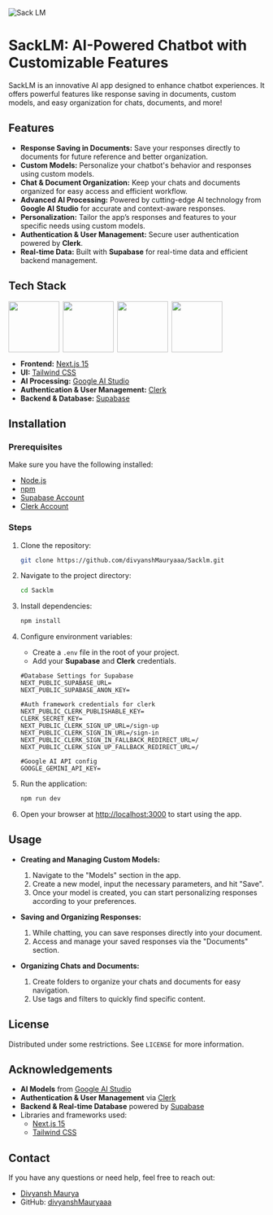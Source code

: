 ![Sack LM](https://github.com/user-attachments/assets/1e0c52aa-bbc3-4a86-9896-cb9381cc027a)

# SackLM: AI-Powered Chatbot with Customizable Features

SackLM is an innovative AI app designed to enhance chatbot experiences. It offers powerful features like response saving in documents, custom models, and easy organization for chats, documents, and more! 

## Features

- **Response Saving in Documents:** Save your responses directly to documents for future reference and better organization.
- **Custom Models:** Personalize your chatbot's behavior and responses using custom models.
- **Chat & Document Organization:** Keep your chats and documents organized for easy access and efficient workflow.
- **Advanced AI Processing:** Powered by cutting-edge AI technology from **Google AI Studio** for accurate and context-aware responses.
- **Personalization:** Tailor the app’s responses and features to your specific needs using custom models.
- **Authentication & User Management:** Secure user authentication powered by **Clerk**.
- **Real-time Data:** Built with **Supabase** for real-time data and efficient backend management.

## Tech Stack

<div style="display: flex; gap: 7px; ">
    <img src="https://encrypted-tbn0.gstatic.com/images?q=tbn:ANd9GcS2cCqsQpTL5s_KLv9yd4y6iH9C9HRBHQc7sA&s" height="100" />
    <img src="https://d4.alternativeto.net/KYI0XBGWd3qWlGNmPX4xIUpaj5vap5kPfYCNyAa9kso/rs:fit:280:280:0/g:ce:0:0/exar:1/YWJzOi8vZGlzdC9pY29ucy9jbGVyay1hdXRoZW50aWNhdGlvbl8yMjQwMDMud2VicA.webp" height="100" />
    <img src="https://encrypted-tbn0.gstatic.com/images?q=tbn:ANd9GcTU-mspyndicMBTk-KdKp96OZiaD2rkYLYzFQ&s" height="100" />
    <img src="https://logowik.com/content/uploads/images/nextjs2106.logowik.com.webp" height="100" />
    
</div>

- **Frontend:** [Next.js 15](https://nextjs.org/)
- **UI:** [Tailwind CSS](https://tailwindcss.com/)
- **AI Processing:** [Google AI Studio](https://cloud.google.com/ai)
- **Authentication & User Management:** [Clerk](https://clerk.dev/)
- **Backend & Database:** [Supabase](https://supabase.io/)

## Installation

### Prerequisites

Make sure you have the following installed:

- [Node.js](https://nodejs.org/)
- [npm](https://www.npmjs.com/)
- [Supabase Account](https://app.supabase.io/)
- [Clerk Account](https://clerk.dev/)

### Steps

1. Clone the repository:

    ```bash
    git clone https://github.com/divyanshMauryaaa/Sacklm.git
    ```

2. Navigate to the project directory:

    ```bash
    cd Sacklm
    ```

3. Install dependencies:

    ```bash
    npm install
    ```

4. Configure environment variables:
    - Create a `.env` file in the root of your project.
    - Add your **Supabase** and **Clerk** credentials.

    ```env
    #Database Settings for Supabase
    NEXT_PUBLIC_SUPABASE_URL=
    NEXT_PUBLIC_SUPABASE_ANON_KEY=
    
    #Auth framework credentials for clerk
    NEXT_PUBLIC_CLERK_PUBLISHABLE_KEY=
    CLERK_SECRET_KEY=
    NEXT_PUBLIC_CLERK_SIGN_UP_URL=/sign-up
    NEXT_PUBLIC_CLERK_SIGN_IN_URL=/sign-in
    NEXT_PUBLIC_CLERK_SIGN_IN_FALLBACK_REDIRECT_URL=/
    NEXT_PUBLIC_CLERK_SIGN_UP_FALLBACK_REDIRECT_URL=/
    
    #Google AI API config
    GOOGLE_GEMINI_API_KEY=
    ```

5. Run the application:

    ```bash
    npm run dev
    ```

6. Open your browser at [http://localhost:3000](http://localhost:3000) to start using the app.

## Usage

- **Creating and Managing Custom Models:**
    1. Navigate to the "Models" section in the app.
    2. Create a new model, input the necessary parameters, and hit "Save".
    3. Once your model is created, you can start personalizing responses according to your preferences.

- **Saving and Organizing Responses:**
    1. While chatting, you can save responses directly into your document.
    2. Access and manage your saved responses via the "Documents" section.

- **Organizing Chats and Documents:**
    1. Create folders to organize your chats and documents for easy navigation.
    2. Use tags and filters to quickly find specific content.

## License

Distributed under some restrictions. See `LICENSE` for more information.

## Acknowledgements

- **AI Models** from [Google AI Studio](https://cloud.google.com/ai)
- **Authentication & User Management** via [Clerk](https://clerk.dev/)
- **Backend & Real-time Database** powered by [Supabase](https://supabase.io/)
- Libraries and frameworks used:
    - [Next.js 15](https://nextjs.org/)
    - [Tailwind CSS](https://tailwindcss.com/)

## Contact

If you have any questions or need help, feel free to reach out:

- [Divyansh Maurya](mailto:studydivyansh56@gmail.com)
- GitHub: [divyanshMauryaaa](https://github.com/divyanshMauryaaa)
